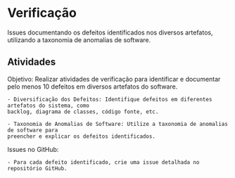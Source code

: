 # Verificação
Issues documentando os defeitos identificados nos diversos artefatos, utilizando a taxonomia de anomalias de software.

## Atividades
Objetivo: Realizar atividades de verificação para identificar e documentar pelo menos 10 defeitos em
diversos artefatos do software.

    - Diversificação dos Defeitos: Identifique defeitos em diferentes artefatos do sistema, como
    backlog, diagrama de classes, código fonte, etc.
    
    - Taxonomia de Anomalias de Software: Utilize a taxonomia de anomalias de software para
    preencher e explicar os defeitos identificados.
    
Issues no GitHub:

    - Para cada defeito identificado, crie uma issue detalhada no repositório GitHub.
